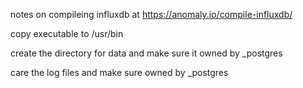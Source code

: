 
notes on compileing influxdb at https://anomaly.io/compile-influxdb/

copy executable to /usr/bin

create the directory for data and make sure it owned by _postgres

care the log files and make sure owned by _postgres

